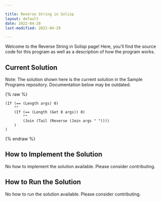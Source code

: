 ```yaml
---

title: Reverse String in Solisp
layout: default
date: 2022-04-28
last-modified: 2022-04-29

---
```


Welcome to the Reverse String in Solisp page! Here, you'll find the source code for this program as well as a description of how the program works.

## Current Solution

Note: The solution shown here is the current solution in the Sample Programs repository. Documentation below may be outdated.

{% raw %}

```Solisp
(If (== (Length args) 0)
	""
	(If (== (Length (Get 0 args)) 0)
		""
		(Join (Tail (Reverse (Join args " "))))
	)
)
```

{% endraw %}

## How to Implement the Solution

No how to implement the solution available. Please consider contributing.

## How to Run the Solution

No how to run the solution available. Please consider contributing.